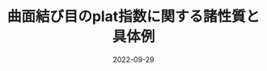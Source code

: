---
title: "曲面結び目のplat指数に関する諸性質と具体例"
type: "Conference talk"
venue: "北陸結び目セミナー"
date: 2022-09-29
location: "Kanazawa University"
link: "http://www.sci.osaka-cu.ac.jp/OCAMI/joint/KOOK-TAPU_&_GSW/index.html"
---
